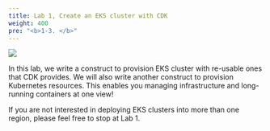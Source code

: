 ```yaml
---
title: Lab 1, Create an EKS cluster with CDK
weight: 400
pre: "<b>1-3. </b>"
---
```


![](/images/20-single-region/intro.svg)

In this lab, we write a construct to provision EKS cluster with re-usable ones that CDK provides. We will also write another construct to provision Kubernetes resources. This enables you managing infrastructure and long-running containers at one view!

If you are not interested in deploying EKS clusters into more than one region, please feel free to stop at Lab 1.